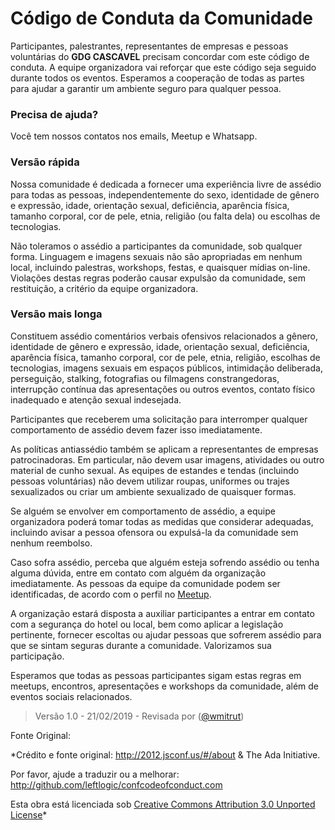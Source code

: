 # Código de Conduta da Comunidade

Participantes, palestrantes, representantes de empresas e pessoas voluntárias do **GDG CASCAVEL** precisam concordar com este código de conduta. A equipe organizadora vai reforçar que este código seja seguido durante todos os eventos. Esperamos a cooperação de todas as partes para ajudar a garantir um ambiente seguro para qualquer pessoa.

### Precisa de ajuda?

Você tem nossos contatos nos emails, Meetup e Whatsapp.

### Versão rápida

Nossa comunidade é dedicada a fornecer uma experiência livre de assédio para todas as pessoas, independentemente do sexo, identidade de gênero e expressão, idade, orientação sexual, deficiência, aparência física, tamanho corporal, cor de pele, etnia, religião (ou falta dela) ou escolhas de tecnologias. 

Não toleramos o assédio a participantes da comunidade, sob qualquer forma. Linguagem e imagens sexuais não são apropriadas em nenhum local, incluindo palestras, workshops, festas, e quaisquer mídias on-line. Violações destas regras poderão causar expulsão da comunidade, sem restituição, a critério da equipe organizadora.

### Versão mais longa

Constituem assédio comentários verbais ofensivos relacionados a gênero, identidade de gênero e expressão, idade, orientação sexual, deficiência, aparência física, tamanho corporal, cor de pele, etnia, religião, escolhas de tecnologias, imagens sexuais em espaços públicos, intimidação deliberada, perseguição, stalking, fotografias ou filmagens constrangedoras, interrupção contínua das apresentações ou outros eventos, contato físico inadequado e atenção sexual indesejada.

Participantes que receberem uma solicitação para interromper qualquer comportamento de assédio devem fazer isso imediatamente.

As políticas antiassédio também se aplicam a representantes de empresas patrocinadoras. Em particular, não devem usar imagens, atividades ou outro material de cunho sexual. As equipes de estandes e tendas (incluindo pessoas voluntárias) não devem utilizar roupas, uniformes ou trajes sexualizados ou criar um ambiente sexualizado de quaisquer formas.

Se alguém se envolver em comportamento de assédio, a equipe organizadora poderá tomar todas as medidas que considerar adequadas, incluindo avisar a pessoa ofensora ou expulsá-la da comunidade sem nenhum reembolso.

Caso sofra assédio, perceba que alguém esteja sofrendo assédio ou tenha alguma dúvida, entre em contato com alguém da organização imediatamente. As pessoas da equipe da comunidade podem ser identificadas, de acordo com o perfil no [Meetup](https://www.meetup.com/pt-BR/GDG-Cascavel/members/?op=leaders).

A organização estará disposta a auxiliar participantes a entrar em contato com a segurança do hotel ou local, bem como aplicar a legislação pertinente, fornecer escoltas ou ajudar pessoas que sofrerem assédio para que se sintam seguras durante a comunidade. Valorizamos sua participação.

Esperamos que todas as pessoas participantes sigam estas regras em  meetups, encontros, apresentações e workshops da comunidade, além de eventos sociais relacionados.

> Versão 1.0 - 21/02/2019 - Revisada por ([@wmitrut](https://github.com/wmitrut))

Fonte Original:

*Crédito e fonte original: http://2012.jsconf.us/#/about & The Ada Initiative.

Por favor, ajude a traduzir ou a melhorar: http://github.com/leftlogic/confcodeofconduct.com

Esta obra está licenciada sob [Creative Commons Attribution 3.0 Unported License](http://creativecommons.org/licenses/by/3.0/deed.en_US)*

